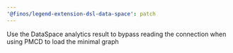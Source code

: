 ```yaml
---
'@finos/legend-extension-dsl-data-space': patch
---
```


Use the DataSpace analytics result to bypass reading the connection when using PMCD to load the minimal graph
